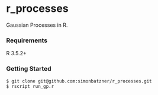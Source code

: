 # r_processes

Gaussian Processes in R. 

### Requirements

R 3.5.2+

### Getting Started
```
$ git clone git@github.com:simonbatzner/r_processes.git
$ rscript run_gp.r 
```
